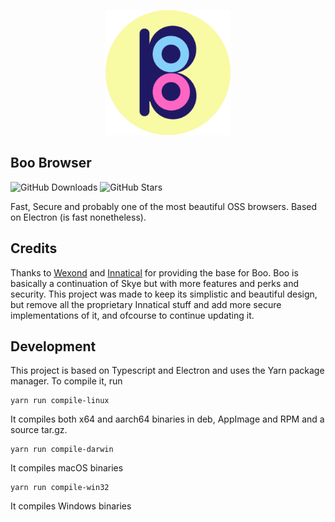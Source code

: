 <p align="center">
  <img src="static/icons/icon.png" alt="Boo Logo"
  width="200"
  height="200" />
</p>

## Boo Browser
![GitHub Downloads](https://img.shields.io/github/downloads/Otus9051/boo/total?color=%23497FFF&label=Downloads)
![GitHub Stars](https://img.shields.io/github/stars/Otus9051/boo?color=%23497FFF&label=Stars)

Fast, Secure and probably one of the most beautiful OSS browsers. Based on Electron (is fast nonetheless).

## Credits

Thanks to [Wexond](https://github.com/wexond) and [Innatical](https://github.com/skyebrowser/skye) for providing the base for Boo.
Boo is basically a continuation of Skye but with more features and perks and security. This project was made to keep its simplistic and beautiful design, but remove all the proprietary Innatical stuff and add more secure implementations of it, and ofcourse to continue updating it.

## Development

This project is based on Typescript and Electron and uses the Yarn package manager. To compile it, run
```
yarn run compile-linux
```
It compiles both x64 and aarch64 binaries in deb, AppImage and RPM and a source tar.gz.

```
yarn run compile-darwin
```
It compiles macOS binaries

```
yarn run compile-win32
```
It compiles Windows binaries